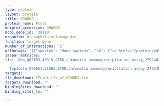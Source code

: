 ```yaml
---
type: protein
layout: protein
title: Q9W0D9
protein_name: Pcyt2
uniprot_accession: Q9W0D9
ncbi_gene_id: '38180'
organism: Drosophila melanogaster
function: target gene
number_of_interactions: '2'
orthologs: '[{"species": "Homo sapiens", "id": ["<a href=\"/protein/p49585\">P49585</a>", "<a href=\"/protein/q9y5k3\">Q9Y5K3</a>"]}, {"species": "Danio rerio", "id": ["<a href=\"/protein/a0a0r4ikk6\">A0A0R4IKK6</a>", "<a href=\"/protein/a3knl3\">A3KNL3</a>", "<a href=\"/protein/a8e7k4\">A8E7K4</a>"]}, {"species": "Mus musculus", "id": ["<a href=\"/protein/p49586\">P49586</a>", "<a href=\"/protein/q811q9\">Q811Q9</a>"]}, {"species": "Rattus norvegicus", "id": ["<a href=\"/protein/p19836\">P19836</a>", "G3V7M5"]}, {"species": "Caenorhabditis elegans", "id": ["<a href=\"/protein/p49583\">P49583</a>"]}]'
jaspar_matrices: ''
tfs: 'pho,Q8ST83,43819,GTRD,chromatin immunoprecipitation assay,27924024%5Buid%5D,No

  Top3beta,O96651,31565,GTRD,chromatin immunoprecipitation assay,27924024%5Buid%5D,No'
targets: ''
tfs_download: TFLink_tfs_of_Q9W0D9.tsv
targets_download: ''
bindingSites_download: ''
binding_sites_ls: ''

---
```

